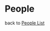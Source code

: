
People
======

<div>back to <a href="people.html">People List</a></div><p>

<div id="people-viewer"></div>

<div id="people-controls"></div>

<script type="module" src="/widgets/people.js"></script>

<script type="module">
"use strict";
import { People } from "/widgets/people.js";

let people_viewer = document.getElementById('people-viewer'),
    people_control = document.getElementById('people-controls'),
    people_display = document.createElement('people-display'),
    people_input = document.createElement('people-input'),
    /* Edit controls */
    edit_button = document.createElement('button'),
    remove_button = document.createElement('button'),
    return_button = document.createElement('button'),
    /* Save controls */
    save_button = document.createElement('button'),
    cancel_button = document.createElement('button'),
    params = new URLSearchParams(window.location.search),
    cl_people_id = params.get('cl_people_id');


function savePeople() {
    let obj = people_input.value;
    people_display.value = obj;
    //FIXME: Need to seen this back to service.
    people_viewer.innerHTML = '';
    people_viewer.appendChild(people_display);
    show_edit_buttons();
    console.log("DEBUG savePeople() not fully implemented.");
}

function cancelPeople() {
    people_viewer.innerHTML = '';
    people_viewer.appendChild(people_display);
    show_edit_buttons();
    console.log("DEBUG cancelPeople()");
}

function createPeople() {
    let obj = new People();
    people_input.value = obj;
    people_viewer.innerHTML = '';
    people_viewer.appendChild(people_input);
    show_save_buttons();
    console.log("DEBUG createPeople() ");
}

function editPeople() {
    let obj = people_display.value;
    people_input.value = obj;
    people_viewer.innerHTML = '';
    people_viewer.appendChild(people_input);
    show_save_buttons();
    console.log("DEBUG editPeople() ");
}

function returnToPeopleList() {
    window.location.href = "people.html";
}

function removePeople() {
    let obj = people_display.value,
        cl_people_id = obj.cl_people_id;
    //FIXME: Need to send delete request to service
    console.log("DEBUG removePeople() not fully implemented.");
    returnToPeopleList();
}


function show_edit_buttons() {
    people_control.innerHTML = '';
    people_control.appendChild(edit_button);
    people_control.appendChild(remove_button);
    people_control.appendChild(return_button);
}

function show_save_buttons() {
    people_control.innerHTML = '';
    people_control.appendChild(save_button);
    people_control.appendChild(cancel_button);
}

function updateDisplayPeople() {
    let src = this.responseText,
        obj = JSON.parse(src);
    people_display.value = obj;
    people_viewer.innerHTML = '';
    people_viewer.appendChild(people_display);
    show_edit_buttons();
    console.log("DEBUG updatePeople() not fully implemented.");
}

function retrievePeople(cl_people_id) {
    let oReq = new XMLHttpRequest();
    oReq.addEventListener('load', updateDisplayPeople);
    oReq.open('GET', `/api/people/${cl_people_id}`);
    oReq.send();
}

save_button.innerHTML = 'Save';
save_button.addEventListener('click', savePeople);
cancel_button.innerHTML = 'Cancel';
cancel_button.addEventListener('click', cancelPeople);
edit_button.innerHTML = 'Edit';
edit_button.addEventListener('click', editPeople);
remove_button.innerHTML = 'Remove';
remove_button.addEventListener('click', removePeople);
return_button.innerHTML = "Return to list";
return_button.addEventListener('click', returnToPeopleList);
if (! cl_people_id) {
    createPeople();
} else {
    retrievePeople(cl_people_id);
}
</script>
